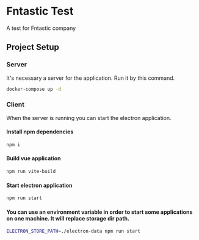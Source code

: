 # Fntastic Test

A test for Fntastic company

## Project Setup

### Server

It's necessary a server for the application. Run it by this command.

```sh
docker-compose up -d
```

### Client

When the server is running you can start the electron application.

#### Install npm dependencies

```sh
npm i
```

#### Build vue application

```sh
npm run vite-build
```

#### Start electron application

```sh
npm run start
```

#### You can use an environment variable in order to start some applications on one machine. It will replace storage dir path.

```sh
ELECTRON_STORE_PATH=./electron-data npm run start
```
